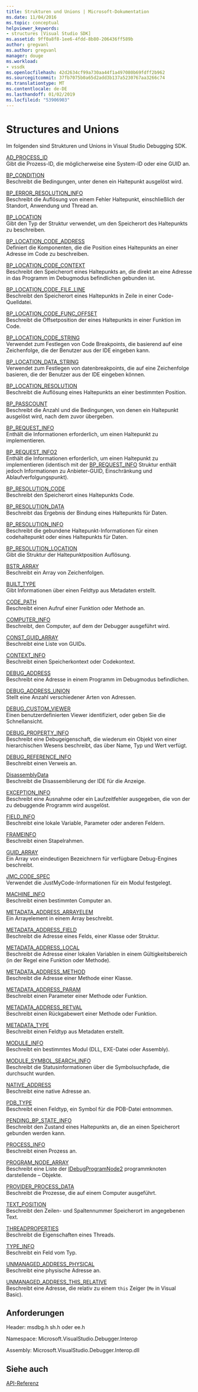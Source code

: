 ```yaml
---
title: Strukturen und Unions | Microsoft-Dokumentation
ms.date: 11/04/2016
ms.topic: conceptual
helpviewer_keywords:
- structures [Visual Studio SDK]
ms.assetid: 9ff0a8f8-1ee6-4fdd-8b80-206436ff589b
author: gregvanl
ms.author: gregvanl
manager: douge
ms.workload:
- vssdk
ms.openlocfilehash: 42d2634cf99a730aa44f1a497080b69fdff2b962
ms.sourcegitcommit: 37fb7075b0a65d2add3b137a5230767aa3266c74
ms.translationtype: MT
ms.contentlocale: de-DE
ms.lasthandoff: 01/02/2019
ms.locfileid: "53906903"
---
```

# <a name="structures-and-unions"></a>Structures and Unions
Im folgenden sind Strukturen und Unions in Visual Studio Debugging SDK.  
  
 [AD_PROCESS_ID](../../../extensibility/debugger/reference/ad-process-id.md)  
 Gibt die Prozess-ID, die möglicherweise eine System-ID oder eine GUID an.  
  
 [BP_CONDITION](../../../extensibility/debugger/reference/bp-condition.md)  
 Beschreibt die Bedingungen, unter denen ein Haltepunkt ausgelöst wird.  
  
 [BP_ERROR_RESOLUTION_INFO](../../../extensibility/debugger/reference/bp-error-resolution-info.md)  
 Beschreibt die Auflösung von einem Fehler Haltepunkt, einschließlich der Standort, Anwendung und Thread an.  
  
 [BP_LOCATION](../../../extensibility/debugger/reference/bp-location.md)  
 Gibt den Typ der Struktur verwendet, um den Speicherort des Haltepunkts zu beschreiben.  
  
 [BP_LOCATION_CODE_ADDRESS](../../../extensibility/debugger/reference/bp-location-code-address.md)  
 Definiert die Komponenten, die die Position eines Haltepunkts an einer Adresse im Code zu beschreiben.  
  
 [BP_LOCATION_CODE_CONTEXT](../../../extensibility/debugger/reference/bp-location-code-context.md)  
 Beschreibt den Speicherort eines Haltepunkts an, die direkt an eine Adresse in das Programm im Debugmodus befindlichen gebunden ist.  
  
 [BP_LOCATION_CODE_FILE_LINE](../../../extensibility/debugger/reference/bp-location-code-file-line.md)  
 Beschreibt den Speicherort eines Haltepunkts in Zeile in einer Code-Quelldatei.  
  
 [BP_LOCATION_CODE_FUNC_OFFSET](../../../extensibility/debugger/reference/bp-location-code-func-offset.md)  
 Beschreibt die Offsetposition der eines Haltepunkts in einer Funktion im Code.  
  
 [BP_LOCATION_CODE_STRING](../../../extensibility/debugger/reference/bp-location-code-string.md)  
 Verwendet zum Festlegen von Code Breakpoints, die basierend auf eine Zeichenfolge, die der Benutzer aus der IDE eingeben kann.  
  
 [BP_LOCATION_DATA_STRING](../../../extensibility/debugger/reference/bp-location-data-string.md)  
 Verwendet zum Festlegen von datenbreakpoints, die auf eine Zeichenfolge basieren, die der Benutzer aus der IDE eingeben können.  
  
 [BP_LOCATION_RESOLUTION](../../../extensibility/debugger/reference/bp-location-resolution.md)  
 Beschreibt die Auflösung eines Haltepunkts an einer bestimmten Position.  
  
 [BP_PASSCOUNT](../../../extensibility/debugger/reference/bp-passcount.md)  
 Beschreibt die Anzahl und die Bedingungen, von denen ein Haltepunkt ausgelöst wird, nach dem zuvor übergeben.  
  
 [BP_REQUEST_INFO](../../../extensibility/debugger/reference/bp-request-info.md)  
 Enthält die Informationen erforderlich, um einen Haltepunkt zu implementieren.  
  
 [BP_REQUEST_INFO2](../../../extensibility/debugger/reference/bp-request-info2.md)  
 Enthält die Informationen erforderlich, um einen Haltepunkt zu implementieren (identisch mit der [BP_REQUEST_INFO](../../../extensibility/debugger/reference/bp-request-info.md) Struktur enthält jedoch Informationen zu Anbieter-GUID, Einschränkung und Ablaufverfolgungspunkt).  
  
 [BP_RESOLUTION_CODE](../../../extensibility/debugger/reference/bp-resolution-code.md)  
 Beschreibt den Speicherort eines Haltepunkts Code.  
  
 [BP_RESOLUTION_DATA](../../../extensibility/debugger/reference/bp-resolution-data.md)  
 Beschreibt das Ergebnis der Bindung eines Haltepunkts für Daten.  
  
 [BP_RESOLUTION_INFO](../../../extensibility/debugger/reference/bp-resolution-info.md)  
 Beschreibt die gebundene Haltepunkt-Informationen für einen codehaltepunkt oder eines Haltepunkts für Daten.  
  
 [BP_RESOLUTION_LOCATION](../../../extensibility/debugger/reference/bp-resolution-location.md)  
 Gibt die Struktur der Haltepunktposition Auflösung.  
  
 [BSTR_ARRAY](../../../extensibility/debugger/reference/bstr-array.md)  
 Beschreibt ein Array von Zeichenfolgen.  
  
 [BUILT_TYPE](../../../extensibility/debugger/reference/built-type.md)  
 Gibt Informationen über einen Feldtyp aus Metadaten erstellt.  
  
 [CODE_PATH](../../../extensibility/debugger/reference/code-path.md)  
 Beschreibt einen Aufruf einer Funktion oder Methode an.  
  
 [COMPUTER_INFO](../../../extensibility/debugger/reference/computer-info.md)  
 Beschreibt, den Computer, auf dem der Debugger ausgeführt wird.  
  
 [CONST_GUID_ARRAY](../../../extensibility/debugger/reference/const-guid-array.md)  
 Beschreibt eine Liste von GUIDs.  
  
 [CONTEXT_INFO](../../../extensibility/debugger/reference/context-info.md)  
 Beschreibt einen Speicherkontext oder Codekontext.  
  
 [DEBUG_ADDRESS](../../../extensibility/debugger/reference/debug-address.md)  
 Beschreibt eine Adresse in einem Programm im Debugmodus befindlichen.  
  
 [DEBUG_ADDRESS_UNION](../../../extensibility/debugger/reference/debug-address-union.md)  
 Stellt eine Anzahl verschiedener Arten von Adressen.  
  
 [DEBUG_CUSTOM_VIEWER](../../../extensibility/debugger/reference/debug-custom-viewer.md)  
 Einen benutzerdefinierten Viewer identifiziert, oder geben Sie die Schnellansicht.  
  
 [DEBUG_PROPERTY_INFO](../../../extensibility/debugger/reference/debug-property-info.md)  
 Beschreibt eine Debugeigenschaft, die wiederum ein Objekt von einer hierarchischen Wesens beschreibt, das über Name, Typ und Wert verfügt.  
  
 [DEBUG_REFERENCE_INFO](../../../extensibility/debugger/reference/debug-reference-info.md)  
 Beschreibt einen Verweis an.  
  
 [DisassemblyData](../../../extensibility/debugger/reference/disassemblydata.md)  
 Beschreibt die Disassemblierung der IDE für die Anzeige.  
  
 [EXCEPTION_INFO](../../../extensibility/debugger/reference/exception-info.md)  
 Beschreibt eine Ausnahme oder ein Laufzeitfehler ausgegeben, die von der zu debuggende Programm wird ausgelöst.  
  
 [FIELD_INFO](../../../extensibility/debugger/reference/field-info.md)  
 Beschreibt eine lokale Variable, Parameter oder anderen Feldern.  
  
 [FRAMEINFO](../../../extensibility/debugger/reference/frameinfo.md)  
 Beschreibt einen Stapelrahmen.  
  
 [GUID_ARRAY](../../../extensibility/debugger/reference/guid-array.md)  
 Ein Array von eindeutigen Bezeichnern für verfügbare Debug-Engines beschreibt.  
  
 [JMC_CODE_SPEC](../../../extensibility/debugger/reference/jmc-code-spec.md)  
 Verwendet die JustMyCode-Informationen für ein Modul festgelegt.  
  
 [MACHINE_INFO](../../../extensibility/debugger/reference/machine-info.md)  
 Beschreibt einen bestimmten Computer an.  
  
 [METADATA_ADDRESS_ARRAYELEM](../../../extensibility/debugger/reference/metadata-address-arrayelem.md)  
 Ein Arrayelement in einem Array beschreibt.  
  
 [METADATA_ADDRESS_FIELD](../../../extensibility/debugger/reference/metadata-address-field.md)  
 Beschreibt die Adresse eines Felds, einer Klasse oder Struktur.  
  
 [METADATA_ADDRESS_LOCAL](../../../extensibility/debugger/reference/metadata-address-local.md)  
 Beschreibt die Adresse einer lokalen Variablen in einem Gültigkeitsbereich (in der Regel eine Funktion oder Methode).  
  
 [METADATA_ADDRESS_METHOD](../../../extensibility/debugger/reference/metadata-address-method.md)  
 Beschreibt die Adresse einer Methode einer Klasse.  
  
 [METADATA_ADDRESS_PARAM](../../../extensibility/debugger/reference/metadata-address-param.md)  
 Beschreibt einen Parameter einer Methode oder Funktion.  
  
 [METADATA_ADDRESS_RETVAL](../../../extensibility/debugger/reference/metadata-address-retval.md)  
 Beschreibt einen Rückgabewert einer Methode oder Funktion.  
  
 [METADATA_TYPE](../../../extensibility/debugger/reference/metadata-type.md)  
 Beschreibt einen Feldtyp aus Metadaten erstellt.  
  
 [MODULE_INFO](../../../extensibility/debugger/reference/module-info.md)  
 Beschreibt ein bestimmtes Modul (DLL, EXE-Datei oder Assembly).  
  
 [MODULE_SYMBOL_SEARCH_INFO](../../../extensibility/debugger/reference/module-symbol-search-info.md)  
 Beschreibt die Statusinformationen über die Symbolsuchpfade, die durchsucht wurden.  
  
 [NATIVE_ADDRESS](../../../extensibility/debugger/reference/native-address.md)  
 Beschreibt eine native Adresse an.  
  
 [PDB_TYPE](../../../extensibility/debugger/reference/pdb-type.md)  
 Beschreibt einen Feldtyp, ein Symbol für die PDB-Datei entnommen.  
  
 [PENDING_BP_STATE_INFO](../../../extensibility/debugger/reference/pending-bp-state-info.md)  
 Beschreibt den Zustand eines Haltepunkts an, die an einen Speicherort gebunden werden kann.  
  
 [PROCESS_INFO](../../../extensibility/debugger/reference/process-info.md)  
 Beschreibt einen Prozess an.  
  
 [PROGRAM_NODE_ARRAY](../../../extensibility/debugger/reference/program-node-array.md)  
 Beschreibt eine Liste der [IDebugProgramNode2](../../../extensibility/debugger/reference/idebugprogramnode2.md) programmknoten darstellende – Objekte.  
  
 [PROVIDER_PROCESS_DATA](../../../extensibility/debugger/reference/provider-process-data.md)  
 Beschreibt die Prozesse, die auf einem Computer ausgeführt.  
  
 [TEXT_POSITION](../../../extensibility/debugger/reference/text-position.md)  
 Beschreibt den Zeilen- und Spaltennummer Speicherort im angegebenen Text.  
  
 [THREADPROPERTIES](../../../extensibility/debugger/reference/threadproperties.md)  
 Beschreibt die Eigenschaften eines Threads.  
  
 [TYPE_INFO](../../../extensibility/debugger/reference/type-info.md)  
 Beschreibt ein Feld vom Typ.  
  
 [UNMANAGED_ADDRESS_PHYSICAL](../../../extensibility/debugger/reference/unmanaged-address-physical.md)  
 Beschreibt eine physische Adresse an.  
  
 [UNMANAGED_ADDRESS_THIS_RELATIVE](../../../extensibility/debugger/reference/unmanaged-address-this-relative.md)  
 Beschreibt eine Adresse, die relativ zu einem `this` Zeiger (`Me` in Visual Basic).  
  
## <a name="requirements"></a>Anforderungen  
 Header: msdbg.h sh.h oder ee.h  
  
 Namespace: Microsoft.VisualStudio.Debugger.Interop  
  
 Assembly: Microsoft.VisualStudio.Debugger.Interop.dll  
  
## <a name="see-also"></a>Siehe auch  
 [API-Referenz](../../../extensibility/debugger/reference/api-reference-visual-studio-debugging.md)